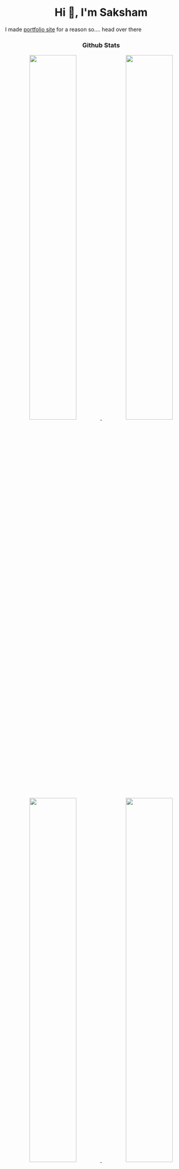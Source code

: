 <h1 align="center">
<b>Hi 👋, I'm Saksham</b>
</h1>
I made <a href="https://www.lirena.in/">portfolio site</a> for a reason so.... head over there
<br>
<h3 align="center">
<b>Github Stats</b>
</h3>
<div align='center'>
	<a href='https://github.com/lirena00'>
		<img width="49.5%" src='https://github-readme-stats.vercel.app/api?username=LiReNa00&show_icons=true&theme=github_dark&hide_border=true'>
		<img width="49.5%" src='https://github-readme-streak-stats.herokuapp.com?user=lirena00&theme=github-dark-blue&hide_border=true&date_format=j%20M%5B%20Y%5D'>
	</a>
</div>
<br>
<div align='center'>
	<a href='https://github.com/lirena00'>
	<img width="49.5%" src="https://github-readme-stats.vercel.app/api/top-langs?username=lirena00&show_icons=true&layout=compact&theme=github_dark&hide_border=true">
	<img width="49.5%" src='https://github-readme-activity-graph.vercel.app/graph?username=lirena00&hide_title=true&hide_border=true&line=4b8dda&point=1a2c42&area_color=0d1117&area=true&bg_color=0d1117&color=c3d1d9'>
	</a>
</div>
<br>
<h3 align="center">
<b>Stack Overflow</b>
</h3>
<div align='center'>
<a href='https://stackoverflow.com/users/13875145/'>
<img width="20%" src='https://github-readme-stackoverflow.vercel.app/?userID=13875145&theme=dark'>
</div>
<br>
<hr>
<br>
<div align='center'>
	<a href = 'https://stackoverflow.com/users/13875145/saksham-kushwaha'>
		<img src='https://img.shields.io/badge/Stack_Overflow-FE7A16?style=for-the-badge&logo=stack-overflow&logoColor=white'>
	</a>
	<a href='https://leetcode.com/lirena00/'>
		<img src='https://img.shields.io/badge/-LeetCode-FFA116?style=for-the-badge&logo=LeetCode&logoColor=black'>
	</a>
	<a href='https://twitter.com/lirena00'>
		<img src='https://img.shields.io/badge/Twitter-000000?style=for-the-badge&logo=x&logoColor=white'>
	</a>
</div>

